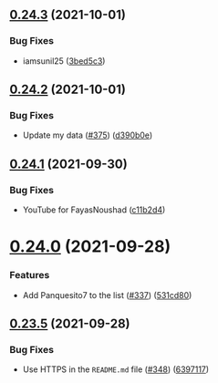 ## [0.24.3](https://github.com/EddieHubCommunity/LinkFree/compare/v0.24.2...v0.24.3) (2021-10-01)


### Bug Fixes

* iamsunil25 ([3bed5c3](https://github.com/EddieHubCommunity/LinkFree/commit/3bed5c3f4a78d38687b6793789a48c8ae9179aca))



## [0.24.2](https://github.com/EddieHubCommunity/LinkFree/compare/v0.24.1...v0.24.2) (2021-10-01)


### Bug Fixes

* Update my data ([#375](https://github.com/EddieHubCommunity/LinkFree/issues/375)) ([d390b0e](https://github.com/EddieHubCommunity/LinkFree/commit/d390b0e57e7f09e39319fa48ba85a56d7130c164))



## [0.24.1](https://github.com/EddieHubCommunity/LinkFree/compare/v0.24.0...v0.24.1) (2021-09-30)


### Bug Fixes

* YouTube for FayasNoushad ([c11b2d4](https://github.com/EddieHubCommunity/LinkFree/commit/c11b2d4bc90cd1fc6fff16e06280542e3a5eeb0b))



# [0.24.0](https://github.com/EddieHubCommunity/LinkFree/compare/v0.23.5...v0.24.0) (2021-09-28)


### Features

* Add Panquesito7 to the list ([#337](https://github.com/EddieHubCommunity/LinkFree/issues/337)) ([531cd80](https://github.com/EddieHubCommunity/LinkFree/commit/531cd80e21a2c9eb07786f34732d607c208e3cfe))



## [0.23.5](https://github.com/EddieHubCommunity/LinkFree/compare/v0.23.4...v0.23.5) (2021-09-28)


### Bug Fixes

* Use HTTPS in the `README.md` file ([#348](https://github.com/EddieHubCommunity/LinkFree/issues/348)) ([6397117](https://github.com/EddieHubCommunity/LinkFree/commit/63971178f373f87ec2f1175ea6dfc60c044b0d27))



